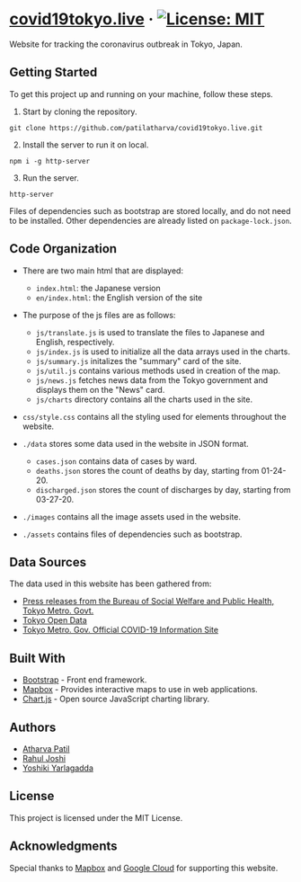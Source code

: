 # [covid19tokyo.live](https://covid19tokyo.live/en/) · [![License: MIT](https://img.shields.io/badge/License-MIT-yellow.svg)](https://opensource.org/licenses/MIT)
Website for tracking the coronavirus outbreak in Tokyo, Japan.
## Getting Started
To get this project up and running on your machine, follow these steps.
1. Start by cloning the repository.
```
git clone https://github.com/patilatharva/covid19tokyo.live.git
```
2. Install the server to run it on local.
```
npm i -g http-server
```
3. Run the server.
```
http-server
```
Files of dependencies such as bootstrap are stored locally, and do not need to be installed. Other dependencies are already listed on `package-lock.json`.

## Code Organization
- There are two main html that are displayed: 
  - `index.html`: the Japanese version
  - `en/index.html`: the English version of the site

- The purpose of the js files are as follows:
  - `js/translate.js` is used to translate the files to Japanese and English, respectively.
  - `js/index.js` is used to initialize all the data arrays used in the charts.
  - `js/summary.js` initalizes the "summary" card of the site.
  - `js/util.js` contains various methods used in creation of the map.
  - `js/news.js` fetches news data from the Tokyo government and displays them on the "News" card.
  - `js/charts` directory contains all the charts used in the site.

- `css/style.css` contains all the styling used for elements throughout the website.

- `./data` stores some data used in the website in JSON format.
  - `cases.json` contains data of cases by ward.
  - `deaths.json` stores the count of deaths by day, starting from 01-24-20.
  - `discharged.json` stores the count of discharges by day, starting from 03-27-20.
- `./images` contains all the image assets used in the website.
- `./assets` contains files of dependencies such as bootstrap.

## Data Sources
The data used in this website has been gathered from:
- [Press releases from the Bureau of Social Welfare and Public Health, Tokyo Metro. Govt.](https://www.fukushihoken.metro.tokyo.lg.jp/hodo/index.html)
- [Tokyo Open Data](https://catalog.data.metro.tokyo.lg.jp/dataset/t000010d0000000068)
- [Tokyo Metro. Gov. Official COVID-19 Information Site](https://stopcovid19.metro.tokyo.lg.jp/)

## Built With
- [Bootstrap](https://getbootstrap.com/) - Front end framework.
- [Mapbox](https://www.mapbox.com/) - Provides interactive maps to use in web applications.
- [Chart.js](https://www.chartjs.org/) - Open source JavaScript charting library.

## Authors
- [Atharva Patil](https://github.com/patilatharva)
- [Rahul Joshi](https://github.com/rahuljoshi44)
- [Yoshiki Yarlagadda](https://github.com/y0shiki)
## License
This project is licensed under the MIT License. 
## Acknowledgments
Special thanks to [Mapbox](https://www.mapbox.com/) and [Google Cloud](https://cloud.google.com/gcp/?utm_source=google&utm_medium=cpc&utm_campaign=na-US-all-en-dr-bkws-all-all-trial-b-dr-1008076&utm_content=text-ad-none-any-DEV_c-CRE_115268617687-ADGP_Hybrid+%7C+AW+SEM+%7C+BKWS+%7C+US+%7C+en+%7C+BMM+~+Clouds+Google-KWID_43700010161690057-kwd-64595508764&utm_term=KW_%2Bclouds%20%2Bgoogle-ST_%2Bclouds+%2Bgoogle&gclid=CjwKCAjwwYP2BRBGEiwAkoBpAlJ15rBc-pSeBrcqWuwA8luX6rSgruz6bCpINjO5uCrLihJ4XRm_JBoCfZwQAvD_BwE) for supporting this website.
